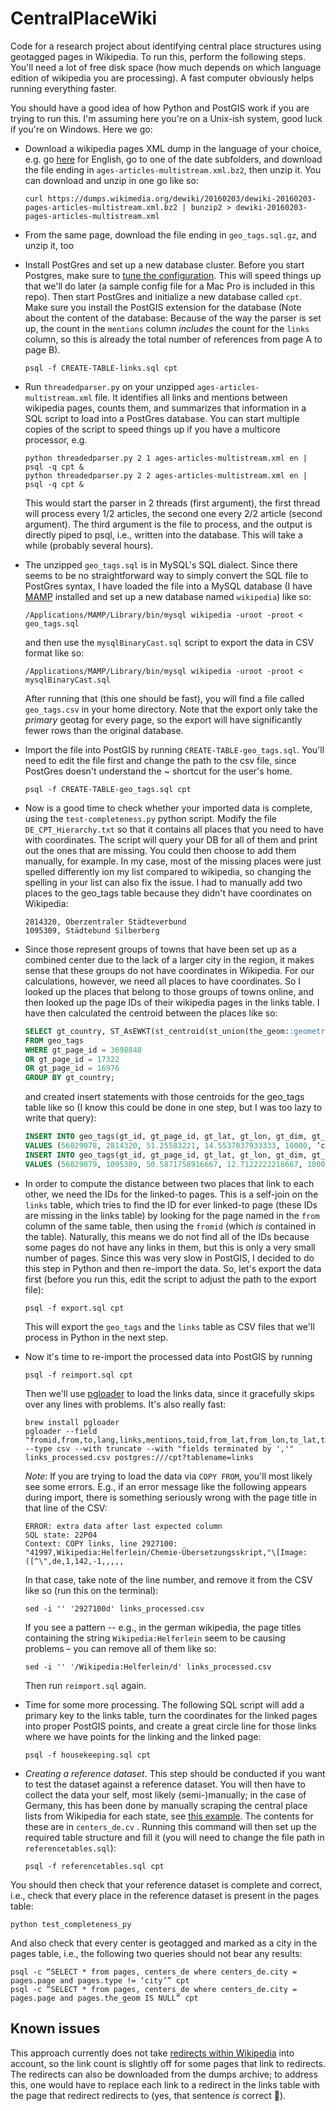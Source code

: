 # CentralPlaceWiki
Code for a research project about identifying central place structures using geotagged pages in Wikipedia. To run this, perform the following steps. You'll need a lot of free disk space (how much depends on which language edition of wikipedia you are processing). A fast computer obviously helps running everything faster.

You should have a good idea of how Python and PostGIS work if you are trying to run this. I'm assuming here you're on a Unix-ish system, good luck if you're on Windows. Here we go:
- Download a wikipedia pages XML dump in the language of your choice, e.g. go [here](https://dumps.wikimedia.org/enwiki/) for English, go to one of the date subfolders, and download the file ending in `ages-articles-multistream.xml.bz2`, then unzip it. You can download and unzip in one go like so:

  ```
  curl https://dumps.wikimedia.org/dewiki/20160203/dewiki-20160203-pages-articles-multistream.xml.bz2 | bunzip2 > dewiki-20160203-pages-articles-multistream.xml
  ```

- From the same page, download the file ending in `geo_tags.sql.gz`, and unzip it, too
- Install PostGres and set up a new database cluster. Before you start Postgres, make sure to [tune the configuration](https://wiki.postgresql.org/wiki/Tuning_Your_PostgreSQL_Server). This will speed things up that we'll do later (a sample config file for a Mac Pro is included in this repo). Then start PostGres and initialize a new database called `cpt`. Make sure you install the PostGIS extension for the database (Note about the content of the database: Because of the way the parser is set up, the count in the `mentions` column _includes_ the count for the `links` column, so this is already the total number of references from page A to page B).

  ```
  psql -f CREATE-TABLE-links.sql cpt
  ```

- Run `threadedparser.py` on your unzipped `ages-articles-multistream.xml` file. It identifies all links and mentions between wikipedia pages, counts them, and summarizes that information in a SQL script to load into a PostGres database. You can start multiple copies of the script to speed things up if you have a multicore processor, e.g.

  ```
  python threadedparser.py 2 1 ages-articles-multistream.xml en | psql -q cpt &
  python threadedparser.py 2 2 ages-articles-multistream.xml en | psql -q cpt &
  ```

  This would start the parser in 2 threads (first argument), the first thread will process every 1/2 articles, the second one every 2/2 article (second argument). The third argument is the file to process, and the output is directly piped to psql, i.e., written into the database. This will take a while (probably several hours).

- The unzipped `geo_tags.sql` is in MySQL's SQL dialect. Since there seems to be no straightforward way to simply convert the SQL file to PostGres syntax, I have loaded the file into a MySQL database (I have [MAMP](https://www.mamp.info/en/) installed and set up a new database named `wikipedia`) like so:

  ```
  /Applications/MAMP/Library/bin/mysql wikipedia -uroot -proot < geo_tags.sql
  ```

  and then use the `mysqlBinaryCast.sql` script to export the data in CSV format like so:

  ```
  /Applications/MAMP/Library/bin/mysql wikipedia -uroot -proot < mysqlBinaryCast.sql
  ```

  After running that (this one should be fast), you will find a file called `geo_tags.csv` in your home directory. Note that the export only take the _primary_ geotag for every page, so the export will have significantly fewer rows than the original database.

- Import the file into PostGIS by running `CREATE-TABLE-geo_tags.sql`. You'll need to edit the file first and change the path to the csv file, since PostGres doesn't understand the ~ shortcut for the user's home.

  ```
  psql -f CREATE-TABLE-geo_tags.sql cpt
  ```

- Now is a good time to check whether your imported data is complete, using the `test-completeness.py` python script. Modify the file `DE_CPT_Hierarchy.txt` so that it contains all places that you need to have with coordinates. The script will query your DB for all of them and print out the ones that are missing. You could then choose to add them manually, for example. In my case, most of the missing places were just spelled differently ion my list compared to wikipedia, so changing the spelling in your list can also fix the issue. I had to manually add two places to the geo_tags table because they didn't have coordinates on Wikipedia:

  ```
  2814320, Oberzentraler Städteverbund
  1095309, Städtebund Silberberg
  ```

- Since those represent groups of towns that have been set up as  a combined center due to the lack of a larger city in the region, it makes sense that these groups do not have coordinates in Wikipedia. For our calculations, however, we need all places to have coordinates. So I looked up the places that belong to those groups of towns online, and then looked up the page IDs of their wikipedia pages in the links table. I have then calculated the centroid between the places like so:

  ```SQL
  SELECT gt_country, ST_AsEWKT(st_centroid(st_union(the_geom::geometry))) as geom
  FROM geo_tags
  WHERE gt_page_id = 3698848
  OR gt_page_id = 17322
  OR gt_page_id = 16976
  GROUP BY gt_country;
  ```

  and created insert statements with those centroids for the geo_tags table like so (I know this could be done in one step, but I was too lazy to write that query):

  ```SQL
  INSERT INTO geo_tags(gt_id, gt_page_id, gt_lat, gt_lon, gt_dim, gt_type, gt_name, gt_country, gt_region, the_geom)
  VALUES (56029078, 2814320, 51.25583221, 14.5537037933333, 10000, ‘city’, ‘Oberzentraler Städteverbund’, ‘DE’, ‘SN’, ST_GeomFromText(‘POINT(14.5537037933333 51.25583221)’, 4326));
  INSERT INTO geo_tags(gt_id, gt_page_id, gt_lat, gt_lon, gt_dim, gt_type, gt_name, gt_country, gt_region, the_gom)
  VALUES (56029079, 1095309, 50.5871758916667, 12.7122222216667, 10000, ‘city’, ‘Städtebund Silberberg’, ‘DE’, ‘SN’, ST_GeomFromText(‘POINT(12.7122222216667 50.5871758916667)’, 4326));
  ```

- In order to compute the distance between two places that link to each other, we need the IDs for the linked-to pages. This is a self-join on the `links` table, which tries to find the ID for ever linked-to page (these IDs are missing in the links table) by looking for the page named in the `from` column of the same table, then using the `fromid` (which _is_ contained in the table). Naturally, this means we do not find all of the IDs because some pages do not have any links in them, but this is only a very small number of pages. Since this was very slow in PostGIS, I decided to do this step in Python and then re-import the data. So, let's export the data first (before you run this, edit the script to adjust the path to the export file):

  ```
  psql -f export.sql cpt
  ```

  This will export the `geo_tags` and the `links` table as CSV files that we'll process in Python in the next step.

- Now it's time to re-import the processed data into PostGIS by running

  ```
  psql -f reimport.sql cpt
  ```

  Then we'll use [pgloader](http://pgloader.io) to load the links data, since it gracefully skips over any lines with problems. It's also really fast:

  ```
  brew install pgloader
  pgloader --field "fromid,from,to,lang,links,mentions,toid,from_lat,from_lon,to_lat,to_lon,dist_sphere_meters" --type csv --with truncate --with "fields terminated by ','" links_processed.csv postgres:///cpt?tablename=links
  ```

  _Note_: If you are trying to load the data via `COPY FROM`, you'll most likely see some errors. E.g., if an error message like the following appears during import, there is something seriously wrong with the page title in that line of the CSV:

  ```
  ERROR: extra data after last expected column
  SQL state: 22P04
  Context: COPY links, line 2927100: "41997,Wikipedia:Helferlein/Chemie-Übersetzungsskript,"\[Image:([^\",de,1,142,-1,,,,,
  ```

  In that case, take note of the line number, and remove it from the CSV like so (run this on the terminal):

  ```
  sed -i '' '2927100d' links_processed.csv
  ```

  If you see a pattern -- e.g., in the german wikipedia, the page titles containing the string `Wikipedia:Helferlein` seem to be causing problems – you can remove all of them like so:

  ```
  sed -i '' '/Wikipedia:Helferlein/d' links_processed.csv
  ```

  Then run `reimport.sql` again.

- Time for some more processing. The following SQL script will add a primary key to the links table, turn the coordinates for the linked pages into proper PostGIS points, and create a great circle line for those links where we have points for the linking and the linked page:

  ```
  psql -f housekeeping.sql cpt
  ```

- _Creating a reference dataset_. This step should be conducted if you want to test the dataset against a reference dataset. You will then have to collect the data your self, most likely (semi-)manually; in the case of Germany, this has been done by manually scraping the central place lists from Wikipedia for each state, see [this example](https://de.wikipedia.org/wiki/Liste_der_Ober-_und_Mittelzentren_in_Schleswig-Holstein). The contents for these are in `centers_de.cv` . Running this command will then set up the required table structure and fill it (you will need to change the file path in `referencetables.sql`):

  ```
  psql -f referencetables.sql cpt
  ```

You should then check that your reference dataset is complete and correct, i.e., check that every place in the reference dataset is present in the pages table:

  ```
  python test_completeness_py
  ```

And also check that every center is geotagged and marked as a city in the pages table, i.e., the following two queries should not bear any results:
  
  ```	
  psql -c “SELECT * from pages, centers_de where centers_de.city = pages.page and pages.type != ‘city’” cpt
  psql -c “SELECT * from pages, centers_de where centers_de.city = pages.page and pages.the_geom IS NULL” cpt
  ``` 

## Known issues
This approach currently does not take [redirects within Wikipedia](https://en.wikipedia.org/wiki/Wikipedia:Redirect) into account, so the link count is slightly off for some pages that link to redirects. The redirects can also be downloaded from the dumps archive; to address this, one would have to replace each link to a redirect in the links table with the page that redirect redirects to (yes, that sentence _is_ correct 😬).
